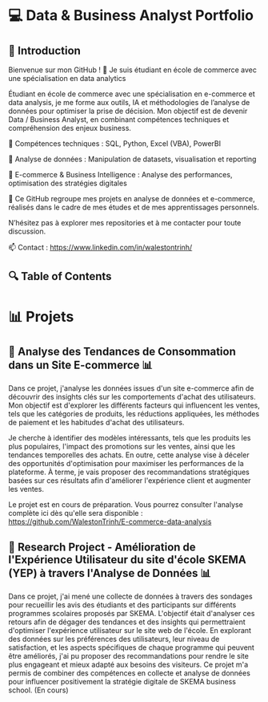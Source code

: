 # 💻 Data & Business Analyst Portfolio

## 📌 Introduction  

Bienvenue sur mon GitHub ! 🎯 Je suis étudiant en école de commerce avec une spécialisation en data analytics

Étudiant en école de commerce avec une spécialisation en e-commerce et data analysis, je me forme aux outils, IA et méthodologies de l’analyse de données pour optimiser la prise de décision. Mon objectif est de devenir Data / Business Analyst, en combinant compétences techniques et compréhension des enjeux business.

🔹 Compétences techniques : SQL, Python, Excel (VBA), PowerBI

🔹 Analyse de données : Manipulation de datasets, visualisation et reporting

🔹 E-commerce & Business Intelligence : Analyse des performances, optimisation des stratégies digitales

🚀 Ce GitHub regroupe mes projets en analyse de données et e-commerce, réalisés dans le cadre de mes études et de mes apprentissages personnels.

N’hésitez pas à explorer mes repositories et à me contacter pour toute discussion.

📫 Contact : https://www.linkedin.com/in/walestontrinh/


## 🔍 Table of Contents

# 📊 Projets

## 🚀 Analyse des Tendances de Consommation dans un Site E-commerce 📊

Dans ce projet, j'analyse les données issues d'un site e-commerce afin de découvrir des insights clés sur les comportements d'achat des utilisateurs. Mon objectif est d'explorer les différents facteurs qui influencent les ventes, tels que les catégories de produits, les réductions appliquées, les méthodes de paiement et les habitudes d'achat des utilisateurs.

Je cherche à identifier des modèles intéressants, tels que les produits les plus populaires, l'impact des promotions sur les ventes, ainsi que les tendances temporelles des achats. En outre, cette analyse vise à déceler des opportunités d'optimisation pour maximiser les performances de la plateforme. À terme, je vais proposer des recommandations stratégiques basées sur ces résultats afin d'améliorer l'expérience client et augmenter les ventes.


Le projet est en cours de préparation. Vous pourrez consulter l'analyse complète ici dès qu'elle sera disponible : https://github.com/WalestonTrinh/E-commerce-data-analysis


## 🚀 Research Project - Amélioration de l'Expérience Utilisateur du site d'école SKEMA (YEP) à travers l'Analyse de Données 📊


Dans ce projet, j'ai mené une collecte de données à travers des sondages pour recueillir les avis des étudiants et des participants sur différents programmes scolaires proposés par SKEMA. L'objectif était d'analyser ces retours afin de dégager des tendances et des insights qui permettraient d'optimiser l'expérience utilisateur sur le site web de l'école. En explorant des données sur les préférences des utilisateurs, leur niveau de satisfaction, et les aspects spécifiques de chaque programme qui peuvent être améliorés, j'ai pu proposer des recommandations pour rendre le site plus engageant et mieux adapté aux besoins des visiteurs. Ce projet m'a permis de combiner des compétences en collecte et analyse de données pour influencer positivement la stratégie digitale de SKEMA business school. (En cours)

